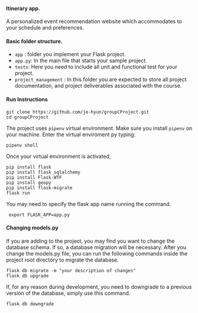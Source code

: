 #### Itinerary app.
A personalized event recommendation website which accommodates to your schedule and preferences.

#### Basic folder structure.
- `app` : folder you implement your Flask project.
- `app.py`: In the main file that starts your sample project.
- `tests`: Here you need to include all unit and functional test for your project.
- `project_management` : In this folder you are expected to store all project documentation, and project deliverables associated with the course.


#### Run Instructions

```shell
git clone https://github.com/je-hyun/groupCProject.git
cd groupCProject
```

The project uses `pipenv` virtual environment. Make sure you install `pipenv` on your machine. Enter the virtual enviroment py typing:

```shell
pipenv shell
```

Once your virtual environment is activated,
```shell
pip install flask
pip install flask_sqlalchemy
pip install Flask-WTF
pip install geopy
pip install flask-migrate
flask run
```

You may need to specify the flask app name running the command.
```shell  
 export FLASK_APP=app.py
```

#### Changing models.py
If you are adding to the project, you may find you want to change the database schema. If so, a database migration will be necessary. After you change the models.py file, you can run the following commands inside the project root directory to migrate the database.
```
flask db migrate -m "your description of changes"
flask db upgrade
```

If, for any reason during development, you need to downgrade to a previous version of the database, simply use this command.
```
flask db downgrade
```
